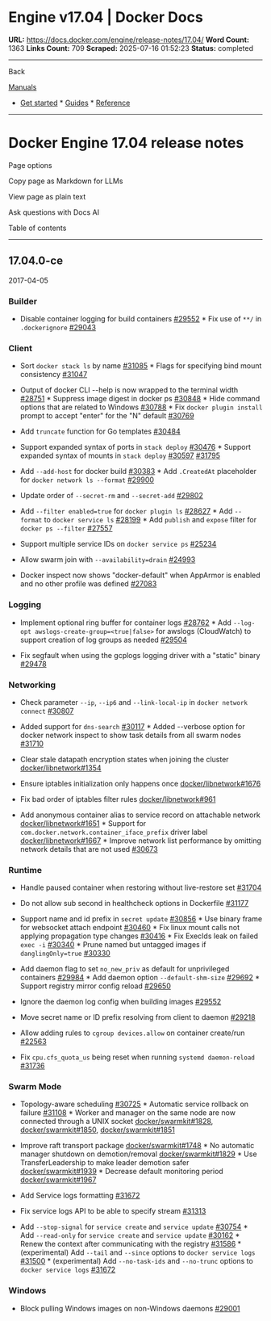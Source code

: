 # Engine v17.04 | Docker Docs

**URL:** https://docs.docker.com/engine/release-notes/17.04/
**Word Count:** 1363
**Links Count:** 709
**Scraped:** 2025-07-16 01:52:23
**Status:** completed

---

Back

[Manuals](https://docs.docker.com/manuals/)

  * [Get started](https://docs.docker.com/get-started/)   * [Guides](https://docs.docker.com/guides/)   * [Reference](https://docs.docker.com/reference/)

* * *

# Docker Engine 17.04 release notes

Page options

Copy page as Markdown for LLMs

View page as plain text

Ask questions with Docs AI

Table of contents

* * *

## 17.04.0-ce

2017-04-05

### Builder

  * Disable container logging for build containers [\#29552](https://github.com/docker/docker/pull/29552)   * Fix use of `**/` in `.dockerignore` [\#29043](https://github.com/docker/docker/pull/29043)

### Client

  * Sort `docker stack ls` by name [\#31085](https://github.com/docker/docker/pull/31085)   * Flags for specifying bind mount consistency [\#31047](https://github.com/docker/docker/pull/31047)

  * Output of docker CLI --help is now wrapped to the terminal width [\#28751](https://github.com/docker/docker/pull/28751)   * Suppress image digest in docker ps [\#30848](https://github.com/docker/docker/pull/30848)   * Hide command options that are related to Windows [\#30788](https://github.com/docker/docker/pull/30788)   * Fix `docker plugin install` prompt to accept "enter" for the "N" default [\#30769](https://github.com/docker/docker/pull/30769)

  * Add `truncate` function for Go templates [\#30484](https://github.com/docker/docker/pull/30484)

  * Support expanded syntax of ports in `stack deploy` [\#30476](https://github.com/docker/docker/pull/30476)   * Support expanded syntax of mounts in `stack deploy` [\#30597](https://github.com/docker/docker/pull/30597) [\#31795](https://github.com/docker/docker/pull/31795)

  * Add `--add-host` for docker build [\#30383](https://github.com/docker/docker/pull/30383)   * Add `.CreatedAt` placeholder for `docker network ls --format` [\#29900](https://github.com/docker/docker/pull/29900)

  * Update order of `--secret-rm` and `--secret-add` [\#29802](https://github.com/docker/docker/pull/29802)

  * Add `--filter enabled=true` for `docker plugin ls` [\#28627](https://github.com/docker/docker/pull/28627)   * Add `--format` to `docker service ls` [\#28199](https://github.com/docker/docker/pull/28199)   * Add `publish` and `expose` filter for `docker ps --filter` [\#27557](https://github.com/docker/docker/pull/27557)

  * Support multiple service IDs on `docker service ps` [\#25234](https://github.com/docker/docker/pull/25234)

  * Allow swarm join with `--availability=drain` [\#24993](https://github.com/docker/docker/pull/24993)

  * Docker inspect now shows "docker-default" when AppArmor is enabled and no other profile was defined [\#27083](https://github.com/docker/docker/pull/27083)

### Logging

  * Implement optional ring buffer for container logs [\#28762](https://github.com/docker/docker/pull/28762)   * Add `--log-opt awslogs-create-group=<true|false>` for awslogs \(CloudWatch\) to support creation of log groups as needed [\#29504](https://github.com/docker/docker/pull/29504)

  * Fix segfault when using the gcplogs logging driver with a "static" binary [\#29478](https://github.com/docker/docker/pull/29478)

### Networking

  * Check parameter `--ip`, `--ip6` and `--link-local-ip` in `docker network connect` [\#30807](https://github.com/docker/docker/pull/30807)

  * Added support for `dns-search` [\#30117](https://github.com/docker/docker/pull/30117)   * Added --verbose option for docker network inspect to show task details from all swarm nodes [\#31710](https://github.com/docker/docker/pull/31710)

  * Clear stale datapath encryption states when joining the cluster [docker/libnetwork\#1354](https://github.com/docker/libnetwork/pull/1354)

  * Ensure iptables initialization only happens once [docker/libnetwork\#1676](https://github.com/docker/libnetwork/pull/1676)

  * Fix bad order of iptables filter rules [docker/libnetwork\#961](https://github.com/docker/libnetwork/pull/961)

  * Add anonymous container alias to service record on attachable network [docker/libnetwork\#1651](https://github.com/docker/libnetwork/pull/1651)   * Support for `com.docker.network.container_iface_prefix` driver label [docker/libnetwork\#1667](https://github.com/docker/libnetwork/pull/1667)   * Improve network list performance by omitting network details that are not used [\#30673](https://github.com/docker/docker/pull/30673)

### Runtime

  * Handle paused container when restoring without live-restore set [\#31704](https://github.com/docker/docker/pull/31704)

  * Do not allow sub second in healthcheck options in Dockerfile [\#31177](https://github.com/docker/docker/pull/31177)

  * Support name and id prefix in `secret update` [\#30856](https://github.com/docker/docker/pull/30856)   * Use binary frame for websocket attach endpoint [\#30460](https://github.com/docker/docker/pull/30460)   * Fix linux mount calls not applying propagation type changes [\#30416](https://github.com/docker/docker/pull/30416)   * Fix ExecIds leak on failed `exec -i` [\#30340](https://github.com/docker/docker/pull/30340)   * Prune named but untagged images if `danglingOnly=true` [\#30330](https://github.com/docker/docker/pull/30330)

  * Add daemon flag to set `no_new_priv` as default for unprivileged containers [\#29984](https://github.com/docker/docker/pull/29984)   * Add daemon option `--default-shm-size` [\#29692](https://github.com/docker/docker/pull/29692)   * Support registry mirror config reload [\#29650](https://github.com/docker/docker/pull/29650)

  * Ignore the daemon log config when building images [\#29552](https://github.com/docker/docker/pull/29552)

  * Move secret name or ID prefix resolving from client to daemon [\#29218](https://github.com/docker/docker/pull/29218)

  * Allow adding rules to `cgroup devices.allow` on container create/run [\#22563](https://github.com/docker/docker/pull/22563)

  * Fix `cpu.cfs_quota_us` being reset when running `systemd daemon-reload` [\#31736](https://github.com/docker/docker/pull/31736)

### Swarm Mode

  * Topology-aware scheduling [\#30725](https://github.com/docker/docker/pull/30725)   * Automatic service rollback on failure [\#31108](https://github.com/docker/docker/pull/31108)   * Worker and manager on the same node are now connected through a UNIX socket [docker/swarmkit\#1828](https://github.com/docker/swarmkit/pull/1828), [docker/swarmkit\#1850](https://github.com/docker/swarmkit/pull/1850), [docker/swarmkit\#1851](https://github.com/docker/swarmkit/pull/1851)

  * Improve raft transport package [docker/swarmkit\#1748](https://github.com/docker/swarmkit/pull/1748)   * No automatic manager shutdown on demotion/removal [docker/swarmkit\#1829](https://github.com/docker/swarmkit/pull/1829)   * Use TransferLeadership to make leader demotion safer [docker/swarmkit\#1939](https://github.com/docker/swarmkit/pull/1939)   * Decrease default monitoring period [docker/swarmkit\#1967](https://github.com/docker/swarmkit/pull/1967)

  * Add Service logs formatting [\#31672](https://github.com/docker/docker/pull/31672)

  * Fix service logs API to be able to specify stream [\#31313](https://github.com/docker/docker/pull/31313)

  * Add `--stop-signal` for `service create` and `service update` [\#30754](https://github.com/docker/docker/pull/30754)   * Add `--read-only` for `service create` and `service update` [\#30162](https://github.com/docker/docker/pull/30162)   * Renew the context after communicating with the registry [\#31586](https://github.com/docker/docker/pull/31586)   * \(experimental\) Add `--tail` and `--since` options to `docker service logs` [\#31500](https://github.com/docker/docker/pull/31500)   * \(experimental\) Add `--no-task-ids` and `--no-trunc` options to `docker service logs` [\#31672](https://github.com/docker/docker/pull/31672)

### Windows

  * Block pulling Windows images on non-Windows daemons [\#29001](https://github.com/docker/docker/pull/29001)